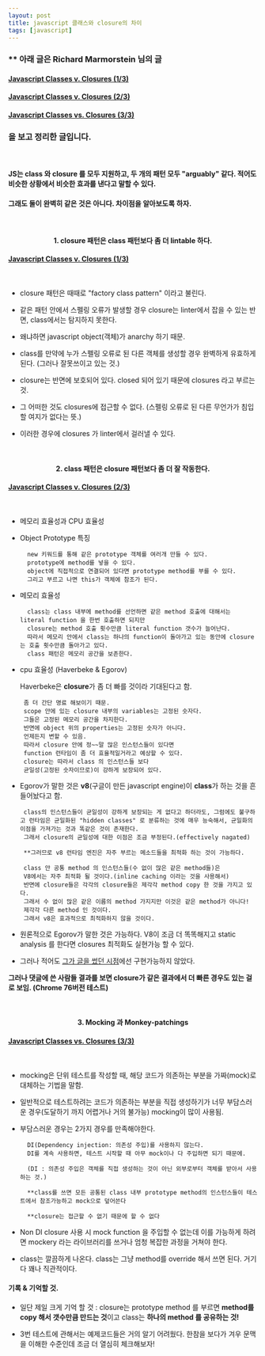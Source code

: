 ```yaml
---
layout: post
title: javascript 클래스와 closure의 차이
tags: [javascript]
---
```



### ** 아래 글은 Richard Marmorstein 님의 글 
#### [Javascript Classes v. Closures (1/3)](https://medium.com/engineering-livestream/javascript-classes-vs-closures-cf6d6c1473f) 
#### [Javascript Classes v. Closures (2/3)](https://medium.com/engineering-livestream/javascript-classes-v-closures-2-3-9fa3b1296b16) 
#### [Javascript Classes vs. Closures (3/3)](https://medium.com/engineering-livestream/javascript-classes-vs-closures-3-3-9d9233eb0a5c)
### 을 보고 정리한 글입니다.

<br />

#### JS는 class 와 closure 를 모두 지원하고, 두 개의 패턴 모두 "arguably" 같다. 적어도 비슷한 상황에서 비슷한 효과를 낸다고 말할 수 있다. 

#### 그래도 둘이 완벽히 같은 것은 아니다. 차이점을 알아보도록 하자.

<br />

#### <center>1. closure 패턴은 class 패턴보다 좀 더 lintable 하다.</center>
#### [Javascript Classes v. Closures (1/3)](https://medium.com/engineering-livestream/javascript-classes-vs-closures-cf6d6c1473f)

<br />

 - closure 패턴은 때때로 "factory class pattern" 이라고 불린다.
 
 - 같은 패턴 안에서 스펠링 오류가 발생할 경우 closure는 linter에서 잡을 수 있는 반면, class에서는 탐지하지 못한다.
 
 - 왜냐하면 javascript object(객체)가 anarchy 하기 때문.

 - class를 만약에 누가 스펠링 오류로 된 다른 객체를 생성할 경우 완벽하게 유효하게 된다. (그러나 잘못쓰이고 있는 것.)

 - closure는 반면에 보호되어 있다. closed 되어 있기 때문에 closures 라고 부르는 것.
  
 - 그 어떠한 것도 closures에 접근할 수 없다. (스펠링 오류로 된 다른 무언가가 침입할 여지가 없다는 뜻.)

 - 이러한 경우에 closures 가 linter에서 걸러낼 수 있다.

<br />

#### <center>2. class 패턴은 closure 패턴보다 좀 더 잘 작동한다.</center>
#### [Javascript Classes v. Closures (2/3)](https://medium.com/engineering-livestream/javascript-classes-v-closures-2-3-9fa3b1296b16)

<br />

 - 메모리 효율성과 CPU 효율성

 - Object Prototype 특징

         new 키워드를 통해 같은 prototype 객체를 여러개 만들 수 있다.
         prototype에 method를 넣을 수 있다.
         object에 직접적으로 연결되어 있다면 prototype method를 부를 수 있다.
         그리고 부르고 나면 this가 객체에 참조가 된다.

 - 메모리 효율성

         class는 class 내부에 method를 선언하면 같은 method 호출에 대해서는 literal function 을 한번 호출하면 되지만
         closure는 method 호출 횟수만큼 literal function 갯수가 늘어난다.
         따라서 메모리 안에서 class는 하나의 function이 돌아가고 있는 동안에 closure는 호출 횟수만큼 돌아가고 있다.
         class 패턴은 메모리 공간을 보존한다.

 - cpu 효율성 (Haverbeke & Egorov)

    Haverbeke은 **closure**가 좀 더 빠를 것이라 기대된다고 함.

        좀 더 간단 명료 해보이기 때문.
        scope 안에 있는 closure 내부의 variables는 고정된 숫자다.
        그들은 고정된 메모리 공간을 차지한다. 
        반면에 object 위의 properties는 고정된 숫자가 아니다.
        언제든지 변할 수 있음.
        따라서 closure 안에 정~~말 많은 인스턴스들이 있다면
        function 런타임이 좀 더 효율적일거라고 예상할 수 있다. 
        closure는 따라서 class 의 인스턴스들 보다 
        균일성(고정된 숫자이므로)이 강하게 보장되어 있다.

  - Egorov가 말한 것은 **v8**(구글이 만든 javascript engine)이 **class**가 하는 것을 흔들어놨다고 함.

         class의 인스턴스들이 균일성이 강하게 보장되는 게 없다고 하더라도, 그럼에도 불구하고 런타임은 균일화된 "hidden classes" 로 분류하는 것에 매우 능숙해서, 균일화의 이점을 가져가는 것과 똑같은 것이 존재한다.
         그래서 closure의 균일성에 대한 이점은 조금 부정된다.(effectively nagated)

         **그러므로 v8 런타임 엔진은 자주 부르는 메소드들을 최적화 하는 것이 가능하다.

         class 안 공통 method 의 인스턴스들(수 없이 많은 같은 method들)은 
         V8에서는 자주 최적화 될 것이다.(inline caching 이라는 것을 사용해서)
         반면에 closure들은 각각의 closure들은 제각각 method copy 한 것을 가지고 있다.
         그래서 수 없이 많은 같은 이름의 method 가지지만 이것은 같은 method가 아니다! 
         제각각 다른 method 인 것이다.
         그래서 v8은 효과적으로 최적화하지 않을 것이다.

  - 원론적으로 Egorov가 말한 것은 가능하다. V8이 조금 더 똑똑해지고 static analysis 를 한다면 closures 최적화도 실현가능 할 수 있다.

  - 그러나 적어도 [그가 글을 썼던 시점](https://mrale.ph/blog/2012/09/23/grokking-v8-closures-for-fun.html)에선 구현가능하지 않았다.

  **그러나 댓글에 쓴 사람들 결과를 보면 closure가 같은 결과에서 더 빠른 경우도 있는 걸로 보임. (Chrome 76버전 테스트)**

<br />

#### <center>3. Mocking 과 Monkey-patchings</center>
#### [Javascript Classes vs. Closures (3/3)](https://medium.com/engineering-livestream/javascript-classes-vs-closures-3-3-9d9233eb0a5c)

<br />

 - mocking은 단위 테스트를 작성할 때, 해당 코드가 의존하는 부분을 가짜(mock)로 대체하는 기법을 말함.

 - 일반적으로 테스트하려는 코드가 의존하는 부분을 직접 생성하기가 너무 부담스러운 경우(도달하기 까지 어렵거나 거의 불가능) mocking이 많이 사용됨.

 - 부담스러운 경우는 2가지 경우를 만족해야한다.

         DI(Dependency injection: 의존성 주입)를 사용하지 않는다. 
         DI를 계속 사용하면, 테스트 시작할 때 아무 mock이나 다 주입하면 되기 때문에.

         (DI : 의존성 주입은 객체를 직접 생성하는 것이 아닌 외부로부터 객체를 받아서 사용하는 것.)

         **class를 쓰면 모든 공통된 class 내부 prototype method의 인스턴스들이 테스트에서 참조가능하고 mock으로 덮어쓴다

         **closure는 접근할 수 없기 때문에 할 수 없다

 - Non DI closure 사용 시 mock function 을 주입할 수 없는데 이를 가능하게 하려면 mockery 라는 라이브러리를 쓰거나 엄청 복잡한 과정을 거쳐야 한다.

 - class는 깔끔하게 나온다. class는 그냥 method를 override 해서 쓰면 된다. 거기다 꽤나 직관적이다.


#### 기록 & 기억할 것.

 - 일단 제일 크게 기억 할 것 : closure는 prototype method 를 부르면 **method를 copy 해서 갯수만큼 만드는 것**이고 class는 **하나의 method 를 공유하는 것!**

 - 3번 테스트에 관해서는 예제코드들은 거의 알기 어려웠다. 한참을 보다가 겨우 문맥을 이해한 수준인데 조금 더 열심히 체크해보자!
